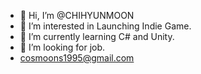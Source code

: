 - 👋 Hi, I’m @CHIHYUNMOON
- 👀 I’m interested in Launching Indie Game.
- 🌱 I’m currently learning C# and Unity.
- 💞️ I’m looking for job.
- cosmoons1995@gmail.com

<!---
CHIHYUNMOON/CHIHYUNMOON is a ✨ special ✨ repository because its `README.md` (this file) appears on your GitHub profile.
You can click the Preview link to take a look at your changes.
--->
